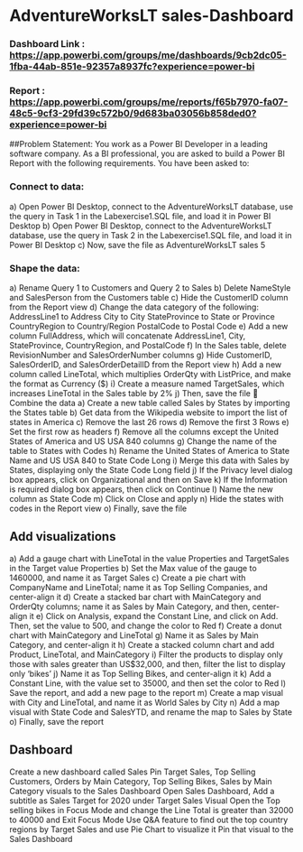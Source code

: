 # AdventureWorksLT sales-Dashboard

### Dashboard Link : https://app.powerbi.com/groups/me/dashboards/9cb2dc05-1fba-44ab-851e-92357a8937fc?experience=power-bi
### Report : https://app.powerbi.com/groups/me/reports/f65b7970-fa07-48c5-9cf3-29fd39c572b0/9d683ba03056b858ded0?experience=power-bi

##Problem Statement:
You work as a Power BI Developer in a leading software company. As a BI professional, you are asked to build a Power BI Report with the following requirements. You have been asked to:
### Connect to data:
a) Open Power BI Desktop, connect to the AdventureWorksLT database, use the query in Task 1 in the Labexercise1.SQL file, and load it in Power BI Desktop
b) Open Power BI Desktop, connect to the AdventureWorksLT database, use the query in Task 2 in the Labexercise1.SQL file, and load it in Power BI Desktop
c) Now, save the file as AdventureWorksLT sales 5
### Shape the data:
a) Rename Query 1 to Customers and Query 2 to Sales
b) Delete NameStyle and SalesPerson from the Customers table
c) Hide the CustomerID column from the Report view
d) Change the data category of the following:
AddressLine1 to Address
City to City
StateProvince to State or Province
CountryRegion to Country/Region
PostalCode to Postal Code
e) Add a new column FullAddress, which will concatenate AddressLine1, City, StateProvince, CountryRegion, and PostalCode
f) In the Sales table, delete RevisionNumber and SalesOrderNumber columns
g) Hide CustomerID, SalesOrderID, and SalesOrderDetailID from the Report view
h) Add a new column called LineTotal, which multiplies OrderQty with ListPrice, and make the format as Currency ($)
i) Create a measure named TargetSales, which increases LineTotal in the Sales table by 2%
j) Then, save the file
 Combine the data
a) Create a new table called Sales by States by importing the States table
b) Get data from the Wikipedia website to import the list of states in America
c) Remove the last 26 rows
d) Remove the first 3 Rows
e) Set the first row as headers
f) Remove all the columns except the United States of America and US USA 840 columns
g) Change the name of the table to States with Codes
h) Rename the United States of America to State Name and US USA 840 to State Code Long
i) Merge this data with Sales by States, displaying only the State Code Long field
j) If the Privacy level dialog box appears, click on Organizational and then on Save
k) If the Information is required dialog box appears, then click on Continue
l) Name the new column as State Code
m) Click on Close and apply
n) Hide the states with codes in the Report view
o) Finally, save the file
## Add visualizations
a) Add a gauge chart with LineTotal in the value Properties and TargetSales in the Target value Properties
b) Set the Max value of the gauge to 1460000, and name it as Target Sales
c) Create a pie chart with CompanyName and LineTotal; name it as Top Selling Companies, and center-align it
d) Create a stacked bar chart with MainCategory and OrderQty columns; name it as Sales by Main Category, and then, center-align it
e) Click on Analysis, expand the Constant Line, and click on Add. Then, set the value to 500, and change the color to Red
f) Create a donut chart with MainCategory and LineTotal
g) Name it as Sales by Main Category, and center-align it
h) Create a stacked column chart and add Product, LineTotal, and MainCategory
i) Filter the products to display only those with sales greater than US$32,000, and then, filter the list to display only ‘bikes’
j) Name it as Top Selling Bikes, and center-align it
k) Add a Constant Line, with the value set to 35000, and then set the color to Red
l) Save the report, and add a new page to the report
m) Create a map visual with City and LineTotal, and name it as World Sales by City
n) Add a map visual with State Code and SalesYTD, and rename the map to Sales by State
o) Finally, save the report

## Dashboard
Create a new dashboard called Sales
Pin Target Sales, Top Selling Customers, Orders by Main Category, Top Selling Bikes, Sales by Main Category visuals to the Sales Dashboard
Open Sales Dashboard, Add a subtitle as Sales Target for 2020 under Target Sales Visual
Open the Top selling bikes in Focus Mode and change the Line Total is greater than 32000 to 40000 and Exit Focus Mode
Use Q&A feature to find out the top country regions by Target Sales and use Pie Chart to visualize it
Pin that visual to the Sales Dashboard


